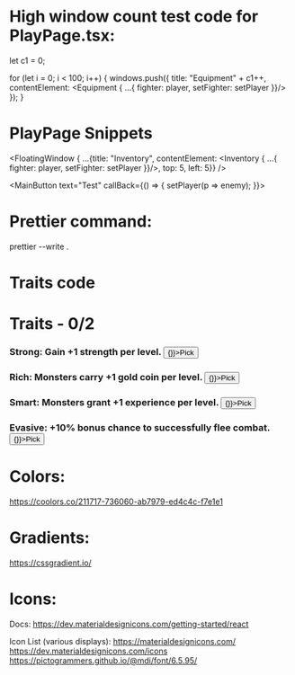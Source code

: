# High window count test code for PlayPage.tsx:

let c1 = 0;

for (let i = 0; i < 100; i++) {
    windows.push({
    title: "Equipment" + c1++,
    contentElement: <Equipment { ...{ fighter: player, setFighter: setPlayer }}/>
    });
}

# PlayPage Snippets

<FloatingWindow { ...{title: "Inventory", contentElement: <Inventory { ...{ fighter: player, setFighter: setPlayer }}/>, top: 5, left: 5}} />

<MainButton text="Test" callBack={() => { setPlayer(p => enemy); }}></MainButton>

# Prettier command:

prettier --write .

# Traits code


<h1>Traits - 0/2</h1>
<div>
    <div>
        <h3>
            Strong: Gain +1 strength per level.
            <button onClick={() => {}}>Pick</button>
        </h3>
    </div>
    <div>
        <h3>
            Rich: Monsters carry +1 gold coin per level.
            <button onClick={() => {}}>Pick</button>
        </h3>
    </div>
    <div>
        <h3>
            Smart: Monsters grant +1 experience per level.
            <button onClick={() => {}}>Pick</button>
        </h3>
    </div>
    <div>
        <h3>
            Evasive: +10% bonus chance to successfully flee combat.
            <button onClick={() => {}}>Pick</button>
        </h3>
    </div>
</div>

# Colors:

https://coolors.co/211717-736060-ab7979-ed4c4c-f7e1e1

# Gradients:

https://cssgradient.io/

# Icons:

Docs:
https://dev.materialdesignicons.com/getting-started/react

Icon List (various displays):
https://materialdesignicons.com/
https://dev.materialdesignicons.com/icons
https://pictogrammers.github.io/@mdi/font/6.5.95/
